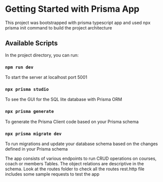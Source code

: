 # Getting Started with Prisma App

This project was bootstrapped with prisma typescript app and used npx prisma init command to build the project architecture

## Available Scripts

In the project directory, you can run:

### `npm run dev`

To start the server at localhost port 5001

### `npx prisma studio`

To see the GUI for the SQL lite database with Prisma ORM

### `npx prisma generate`

To generate the Prisma Client code based on your Prisma schema

### `npx prisma migrate dev`

To run migrations and update your database schema based on the changes defined in your Prisma schema

The app consists of various endpoints to run CRUD operations on courses, coach or members Tables. The object relations are descriptive in the schema.
Look at the routes folder to check all the routes
rest.http file includes some sample requests to test the app

